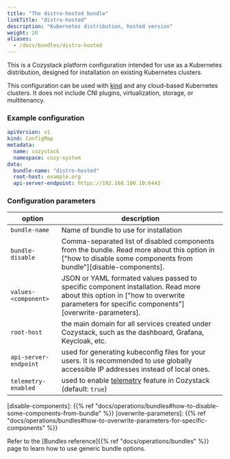 ```yaml
---
title: "The distro-hosted bundle"
linkTitle: "distro-hosted"
description: "Kubernetes distribution, hosted version"
weight: 20
aliases:
  - /docs/bundles/distro-hosted
---
```


This is a Cozystack platform configuration intended for use as a Kubernetes distribution, designed for installation on existing Kubernetes clusters.

This configuration can be used with [kind](https://kind.sigs.k8s.io/) and any cloud-based Kubernetes clusters.
It does not include CNI plugins, virtualization, storage, or multitenancy.

### Example configuration

```yaml
apiVersion: v1
kind: ConfigMap
metadata:
  name: cozystack
  namespace: cozy-system
data:
  bundle-name: "distro-hosted"
  root-host: example.org
  api-server-endpoint: https://192.168.100.10:6443
```

### Configuration parameters

| option | description |
|--------|-------------|
| `bundle-name` | Name of bundle to use for installation |
| `bundle-disable` | Comma-separated list of disabled components from the bundle. Read more about this option in ["how to disable some components from bundle"][disable-components].                     |
| `values-<component>` | JSON or YAML formated values passed to specific component installation. Read more about this option in ["how to overwrite parameters for specific components"][overwrite-parameters]. |
| `root-host` | the main domain for all services created under Cozystack, such as the dashboard, Grafana, Keycloak, etc. |
| `api-server-endpoint` | used for generating kubeconfig files for your users. It is recommended to use globally accessible IP addresses instead of local ones. |
| `telemetry-enabled` | used to enable [telemetry](/docs/operations/telemetry/) feature in Cozystack (default: `true`) |

[disable-components]: {{% ref "docs/operations/bundles#how-to-disable-some-components-from-bundle" %}}
[overwrite-parameters]: {{% ref "docs/operations/bundles#how-to-overwrite-parameters-for-specific-components" %}}

Refer to the [Bundles reference]{{% ref "docs/operations/bundles" %}} page to learn how to use generic bundle options.

